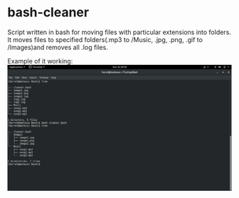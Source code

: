 # bash-cleaner
Script written in bash for moving files with particular extensions into folders.
It moves files to specified folders(.mp3 to /Music, .jpg, .png, .gif to /Images)and removes all .log files.

Example of it working:
![Optional Text](/Screenshot.png)

